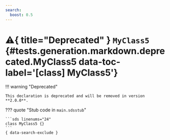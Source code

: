 ```yaml
---
search:
  boost: 0.5
---
```


[//]: # (DO NOT EDIT THIS FILE DIRECTLY. Instead, edit the corresponding stub file and execute `npm run docs:api`.)

# :warning:{ title="Deprecated" } <code class="doc-symbol doc-symbol-class"></code> `MyClass5` {#tests.generation.markdown.deprecated.MyClass5 data-toc-label='[class] MyClass5'}

!!! warning "Deprecated"

    This declaration is deprecated and will be removed in version **2.0.0**.

??? quote "Stub code in `main.sdsstub`"

    ```sds linenums="24"
    class MyClass5 {}
    ```
    { data-search-exclude }
